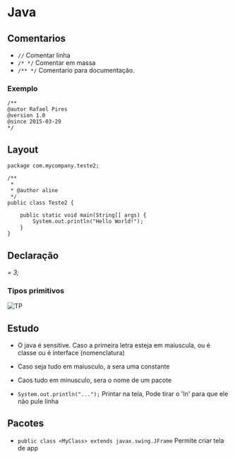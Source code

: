 # Java

## Comentarios
- `//` Comentar linha
- `/* */` Comentar em massa
- `/** */` Comentario para documentação.
### Exemplo
```Java, comentario
/**
@autor Rafael Pires
@version 1.0
@since 2015-03-29
*/
```

  
## Layout

```Java, Base
package com.mycompany.teste2;

/**
 *
 * @author aline
 */
public class Teste2 {

    public static void main(String[] args) {
        System.out.println("Hello World!");
    }
}

```

## Declaração
<TP> <var> = 3;

### Tipos primitivos
![TP](https://files.passeidireto.com/e3da5e7f-2144-4f79-9230-dea2f2dd93f4/e3da5e7f-2144-4f79-9230-dea2f2dd93f4.png)

## Estudo
- O java é sensitive. Caso a primeira letra esteja em maiuscula, ou é classe ou é interface (nomenclatura)
- Caso seja tudo em maiusculo, a sera uma constante
- Caos tudo em minusculo, sera o nome de um pacote


- `System.out.println("...");` Printar na tela, Pode tirar o 'ln' para que ele não pule linha

## Pacotes
- `public class <MyClass> extends javax.swing.JFrame` Permite criar tela de app

